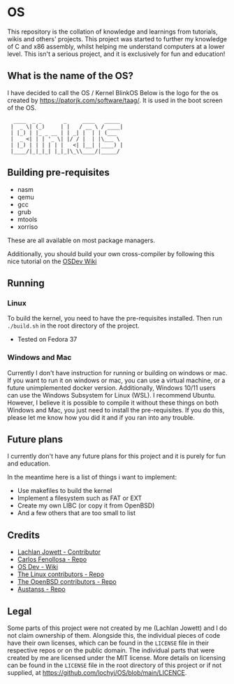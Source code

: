 # OS

This repository is the collation of knowledge and learnings from tutorials, wikis and others' projects. This project was started to further my knowledge of C and x86 assembly, whilst helping me understand computers at a lower level. This isn't a serious project, and it is exclusively for fun and education!

## What is the name of the OS?
I have decided to call the OS / Kernel BlinkOS
Below is the logo for the os created by https://patorjk.com/software/taag/. It is used in the boot screen of the OS.
```
  ____  _ _       _     ____   _____ 
 |  _ \| (_)     | |   / __ \ / ____|
 | |_) | |_ _ __ | | _| |  | | (___  
 |  _ <| | | '_ \| |/ / |  | |\___ \ 
 | |_) | | | | | |   <| |__| |____) |
 |____/|_|_|_| |_|_|\_\\____/|_____/ 
```

## Building pre-requisites

- nasm
- qemu
- gcc
- grub
- mtools
- xorriso

These are all available on most package managers.

Additionally, you should build your own cross-compiler by following this nice tutorial on the [OSDev Wiki](https://wiki.osdev.org/GCC_Cross-Compiler)


## Running

### Linux

To build the kernel, you need to have the pre-requisites installed. Then run `./build.sh` in the root directory of the project.
- Tested on Fedora 37

### Windows and Mac

Currently I don't have instruction for running or building on windows or mac. If you want to run it on windows or mac, you can use a virtual machine, or a future unimplemented docker version. Additionally, Windows 10/11 users can use the Windows Subsystem for Linux (WSL). I recommend Ubuntu. However, I believe it is possible to compile it without these things on both Windows and Mac, you just need to install the pre-requisites. If you do this, please let me know how you did it and if you ran into any trouble.

## Future plans

I currently don't have any future plans for this project and it is purely for fun and education.

In the meantime here is a list of things i want to implement:

- Use makefiles to build the kernel
- Implement a filesystem such as FAT or EXT
- Create my own LIBC (or copy it from OpenBSD)
- And a few others that are too small to list

## Credits

- [Lachlan Jowett - Contributor](https://github.com/lochyj)
- [Carlos Fenollosa - Repo](https://github.com/cfenollosa/os-tutorial)
- [OS Dev - Wiki](https://wiki.osdev.org/Main_Page)
- [The Linux contributors - Repo](https://github.com/torvalds/linux)
- [The OpenBSD contributors - Repo](https://github.com/openbsd/src)
- [Austanss - Repo](https://github.com/austanss/skylight/)

## Legal

Some parts of this project were not created by me (Lachlan Jowett) and I do not claim ownership of them. Alongside this, the individual pieces of code have their own licenses, which can be found in the `LICENSE` file in their respective repos or on the public domain. The individual parts that were created by me are licensed under the MIT license. More details on licensing can be found in the `LICENSE` file in the root directory of this project or if not supplied, at https://github.com/lochyj/OS/blob/main/LICENCE.
